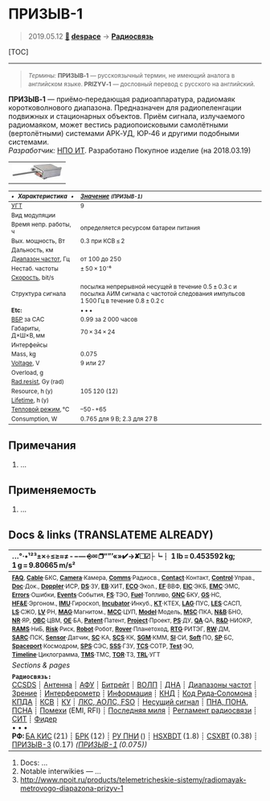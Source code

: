 # ПРИЗЫВ-1
> 2019.05.12 **[🚀](../index/index.md) [despace](index.md)** → **[Радиосвязь](comms.md)**

[TOC]

---

> <small>*Термины:* **ПРИЗЫВ‑1** — русскоязычный термин, не имеющий аналога в английском языке. **PRIZYV‑1** — дословный перевод с русского на английский.</small>

**ПРИЗЫВ‑1** — приёмо‑передающая радиоаппаратура, радиомаяк коротковолнового диапазона. Предназначен для радиопеленгации подвижных и стационарных объектов. Приём сигнала, излучаемого радиомаяком, может вестись радиопоисковыми самолётными (вертолётными) системами АРК‑УД, ЮР‑46 и другими подобными системами.  
*Разработчик:* [НПО ИТ](zz_npoit.md). Разработано  Покупное изделие (на 2018.03.19)

||
|:--|
| [![](f/comms/p/prizyv-1_pic1_thumb.jpg)](f/comms/p/prizyv-1_pic1.png)  |

<small>

|*•    Характеристика    •*|*[Значение](si.md) <small>(ПРИЗЫВ-1)</small>*|
|:--|:--|
|[УГТ](trl.md)| 9  |
|Вид модуляции|   |
|Время непр. работы, ч| определяется ресурсом батареи питания  |
|Вых. мощность, Вт| 0.3 при КСВ ≤ 2   |
|Дальность, км|   |
|[Диапазон частот](rf.md), Гц| от 100 до 250   |
|Нестаб. частоты| ± 50 × 10⁻⁶  |
|[Скорость](битрейт.md), bit/s|   |
|Структура сигнала| посылка непрерывной несущей в течение 0.5 ± 0.3 с и посылка АИМ сигнала с частотой следования импульсов 1 500 Гц в течение 0.8 ± 0.2 с   |
|**Etc:**|• • •|
|[ВБР](rams.md) за САС|  0.99 за 2 000 часов  |
|Габариты, Д×Ш×В, мм| 70 × 34 × 24  |
|Интерфейсы|    |
|Mass, kg|  0.075  |
|[Voltage](voltage.md), V|  9 или 27   |
|Overload, g|    |
|[Rad.resist](ion_rad.md), Gy (rad)|    |
|Resource, h (y)|  105 120 (12)  |
|[Lifetime](lifetime.md), h (y)|    |
|[Тепловой режим](tcs.md), °C| –50 ‑ +65   |
|Consumption, W|  0.765 для 9 В; 2.3 для 27 В   |

</small>



<p style="page-break-after:always"> </p>

## Примечания
   1. …



## Применяемость
   1. …



<p style="page-break-after:always"> </p>

## Docs & links (TRANSLATEME ALREADY)
|…°·•¹²³±×÷≤≥≈≠ ‑ −— ⎆✉ ❐“”’«»✔→✘☐☑├┕┆ 1 lb = 0.453592 kg; 1 g = 9.80665 m/s²|
|:--|
|<small>**[FAQ](faq.md)**, **[Cable](cable.md)**·БКС, **[Camera](camera.md)**·Камера, **[Comms](comms.md)**·Радиосв., **[Contact](contact.md)**·Контакт, **[Control](control.md)**·Управ., **[Doc](doc.md)**·Док., **[Doppler](doppler.md)**·ИСР, **[DS](ds.md)**·ЗУ, **[EB](eb.md)**·ХИТ, **[ECO](ecology.md)**·Экол., **[EF](ef.md)**·ВВФ, **[ElC](elc.md)**·ЭКБ, **[EMC](emc.md)**·ЭМС, **[Errors](error.md)**·Ошибки, **[Events](event.md)**·События, **[FS](fs.md)**·ТЭО, **[Fuel](fuel.md)**·Топливо, **[GNC](gnc.md)**·БКУ, **[GS](scs.md)**·НС, **[HF&E](hfe.md)**·Эргоном., **[IMU](imu.md)**·Гироскоп, **[Incubator](incubator.md)**·Инкуб., **[KT](kt.md)**·КТЕХ, **[LAG](lag.md)**·ПУC, **[LES](les.md)**·САСП, **[LS](ls.md)**·СЖО, **[LV](lv.md)**·РН, **[MAG](mag.md)**·Магнитом., **[MCC](mcc.md)**·ЦУП, **[Model](model.md)**·Модель, **[MSC](sc.md)**·ПКА, **[N&B](nnb.md)**·БНО, **[NR](nr.md)**·ЯР, **[OBC](obc.md)**·ЦВМ, **[OE](oe.md)**·БА, **[Patent](патент.md)**·Патент, **[Project](project.md)**·Проект, **[PS](ps.md)**·ДУ, **[QA](quality.md)**·QA, **[R&D](rnd.md)**·НИОКР, **[RAMS](rams.md)**·НиБ, **[Risk](risk.md)**·Риск, **[Robot](robotics.md)**·Робот, **[Rover](rover.md)**·Планетоход, **[RTG](rtg.md)**·РИТЭГ, **[RW](rw.md)**·ДМ, **[SARC](sarc.md)**·ПСК, **[Sensor](sensor.md)**·Датчик, **[SC](sc.md)**·КА, **[SCS](scs.md)**·КК, **[SGM](sgm.md)**·КММ, **[SI](si.md)**·СИ, **[Soft](soft.md)**·ПО, **[SP](sp.md)**·БС, **[Spaceport](spaceport.md)**·Космодром, **[SPS](sps.md)**·СЭС, **[SSS](sss.md)**·ГЗУ, **[TCS](tcs.md)**·СОТР, **[Test](test.md)**·ЭО, **[Timeline](timeline.md)**·Циклограмма, **[TMS](tms.md)**·ТМС, **[TOR](tor.md)**·ТЗ, **[TRL](trl.md)**·УГТ</small>|
|*Sections & pages*|
|**`Радиосвязь:`**<br> [CCSDS](ccsds.md) ┊ [Антенна](antenna.md) ┊ [АФУ](afdev.md) ┊ [Битрейт](bitrate.md) ┊ [ВОЛП](ofts.md) ┊ [ДНА](дна.md) ┊ [Диапазоны частот](rf.md) ┊ [Зрение](view.md) ┊ [Интерферометр](interferometer.md) ┊ [Информация](info.md) ┊ [КНД](directivity.md) ┊ [Код Рида‑Соломона](rsco.md) ┊ [КПДА](antenna_ap.md) ┊ [КСВ](swr.md) ┊ [КУ](ку.md) ┊ [ЛКС, АОЛС, FSO](fso.md) ┊ [Несущий сигнал](carrwave.md) ┊ [ПНА, ПОНА, ПСНА](aiad.md) ┊ [Помехи](emi.md) (EMI, RFI) ┊ [Последняя миля](last_mile.md) ┊ [Регламент радиосвязи](rr.md) ┊ [СИТ](etedp.md) ┊ [Фидер](feeder.md) <br>• • •<br> **РФ:** [БА КИС](ба_кис.md) (21) ┊ [БРК](brk_lav.md) (12) ┊ [РУ ПНИ](ру_пни.md) () ┊ [HSXBDT](hsxbdt.md) (1.8) ┊ [CSXBT](csxbt.md) (0.38) ┊ [ПРИЗЫВ-3](prizyv_3.md) (0.17) *([ПРИЗЫВ-1](prizyv_1.md) (0.075))*|

   1. Docs: …
   1. Notable interwikies — …
   1. <http://www.npoit.ru/products/telemetricheskie-sistemy/radiomayak-metrovogo-diapazona-prizyv-1>

